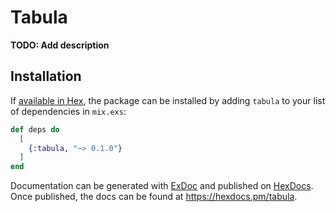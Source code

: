 # Tabula

**TODO: Add description**

## Installation

If [available in Hex](https://hex.pm/docs/publish), the package can be installed
by adding `tabula` to your list of dependencies in `mix.exs`:

```elixir
def deps do
  [
    {:tabula, "~> 0.1.0"}
  ]
end
```

Documentation can be generated with [ExDoc](https://github.com/elixir-lang/ex_doc)
and published on [HexDocs](https://hexdocs.pm). Once published, the docs can
be found at <https://hexdocs.pm/tabula>.

